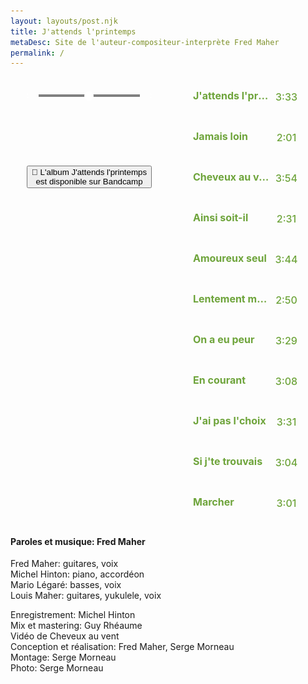 ```yaml
---
layout: layouts/post.njk
title: J'attends l'printemps
metaDesc: Site de l'auteur-compositeur-interprète Fred Maher
permalink: /
---
```

<style>
/*
  1. Base
*/

/*
  2. Components
*/
h1{font-style:italic}
div#amplitude-player {
  background: transparent;
  /*box-shadow: 0 2px 12px 8px rgba(0, 0, 0, 0.1);*/
  margin: auto;
  margin-top: 0px;
  margin-bottom: 0px;
  display: flex;
  max-width: 1200px; }

/* Small only */
@media screen and (max-width: 39.9375em) {
  div#amplitude-player {
    flex-direction: column; } }
/* Medium only */
@media screen and (min-width: 40em) and (max-width: 63.9375em) {
  div#amplitude-player {
    max-height: 715px; } }
/* Large and up */
@media screen and (min-width: 64em) {
  div#amplitude-player {
    max-height: 715px; } }
div#amplitude-left {
  padding: 0px;
  border-right: 0px solid #CFD8DC;
  width: 50%;
  display: flex;
  flex-direction: column; }
  div#amplitude-left img.album-art {
    width: 100%; }
  div#amplitude-left div#player-left-bottom {
    flex: 1;
    background-color:transparent;
    padding: 20px 10px; }
    div#amplitude-left div#player-left-bottom div#volume-container:after {
      content: "";
      display: table;
      clear: both; }

/* Small only */
@media screen and (max-width: 39.9375em) {
  div#amplitude-player div#amplitude-left {
    width: 100%; }
    div#amplitude-player div#amplitude-left img[amplitude-song-info="cover_art_url"] {
      width: auto;
      height: auto; } }
div#amplitude-right {
  padding: 0px;
  overflow-y: scroll;
  width: 50%;
  display: flex;
  flex-direction: column; }
  div#amplitude-right div.song {
    cursor: pointer;
    padding: 10px; }
    div#amplitude-right div.song div.song-now-playing-icon-container {
      float: left;
      width: 20px;
      height: 20px;
      margin-right: 10px; }
      div#amplitude-right div.song div.song-now-playing-icon-container img.now-playing {
        display: none;
        margin-top: 15px; }
    div#amplitude-right div.song div.play-button-container {
      display: none;
      background: url("https://521dimensions.com/img/open-source/amplitudejs/blue-player/list-play-light.png") no-repeat;
      width: 22px;
      height: 22px;
      margin-top: 10px; }
    div#amplitude-right div.song div.play-button-container:hover {
      background: url("https://521dimensions.com/img/open-source/amplitudejs/blue-player/list-play-hover.png") no-repeat; }
    div#amplitude-right div.song.amplitude-active-song-container div.song-now-playing-icon-container img.now-playing {
      display: block;}
    div#amplitude-right div.song.amplitude-active-song-container:hover div.play-button-container {
      display: none; }
    div#amplitude-right div.song div.song-meta-data {
      float: left;
      width: calc( 100% - 110px ); }
      div#amplitude-right div.song div.song-meta-data span.song-title {
        color: #6ea43b;
        font-size: 16px;
        display: block;
        font-weight: 700;
        white-space: nowrap;
        overflow: hidden;
        text-overflow: ellipsis;
        padding-top:10px }
      div#amplitude-right div.song div.song-meta-data span.song-artist {
        color: #fff;
        font-size: 14px;
        font-weight: 400;
        display: block;
        white-space: nowrap;
        overflow: hidden;
        text-overflow: ellipsis; }
    div#amplitude-right div.song img.bandcamp-grey {
      float: left;
      display: block;
      margin-top: 10px;
      display:none }
    div#amplitude-right div.song img.bandcamp-white {
      float: left;
      display: none;
      margin-top: 10px; }
    div#amplitude-right div.song span.song-duration {
      float: left;
      width: 55px;
      text-align: center;
      line-height: 45px;
      color: #6ea43b;
      font-size: 16px;
      font-weight: 500; }
  div#amplitude-right div.song:after {
    content: "";
    display: table;
    clear: both; }

/* Small only */
@media screen and (max-width: 39.9375em) {
  div#amplitude-player div#amplitude-right {
    width: 100%; } }
div#progress-container {
  width: 70%;
  float: left;
  position: relative;
  height: 20px;
  cursor: pointer;
  /*
    IE 11
  */ }
  div#progress-container:hover input[type=range].amplitude-song-slider::-webkit-slider-thumb {
    display: block; }
  div#progress-container:hover input[type=range].amplitude-song-slider::-moz-range-thumb {
    visibility: visible; }
  div#progress-container progress#song-played-progress {
    width: 100%;
    position: absolute;
    left: 0;
    top: 8px;
    right: 0;
    width: 100%;
    z-index: 60;
    -webkit-appearance: none;
    -moz-appearance: none;
    appearance: none;
    height: 4px;
    border-radius: 5px;
    background: transparent;
    border: none;
    /* Needed for Firefox */ }
  @media all and (-ms-high-contrast: none) {
    div#progress-container *::-ms-backdrop, div#progress-container progress#song-played-progress {
      color: #ffffff;
      border: none;
      background-color: #CFD8DC; } }
  @supports (-ms-ime-align: auto) {
    div#progress-container progress#song-played-progress {
      color: #ffffff;
      border: none; } }
  div#progress-container progress#song-played-progress[value]::-webkit-progress-bar {
    background: none;
    border-radius: 5px; }
  div#progress-container progress#song-played-progress[value]::-webkit-progress-value {
    background-color: #ffffff;
    border-radius: 5px; }
  div#progress-container progress#song-played-progress::-moz-progress-bar {
    background: none;
    border-radius: 5px;
    background-color: #ffffff;
    height: 5px;
    margin-top: -2px; }
  div#progress-container progress#song-buffered-progress {
    position: absolute;
    left: 0;
    top: 8px;
    right: 0;
    width: 100%;
    z-index: 10;
    -webkit-appearance: none;
    -moz-appearance: none;
    appearance: none;
    height: 4px;
    border-radius: 5px;
    background: transparent;
    border: none;
    background-color: #D7DEE3; }
  div#progress-container progress#song-buffered-progress[value]::-webkit-progress-bar {
    background-color: #CFD8DC;
    border-radius: 5px; }
  div#progress-container progress#song-buffered-progress[value]::-webkit-progress-value {
    background-color: #78909C;
    border-radius: 5px;
    transition: width .1s ease; }
  div#progress-container progress#song-buffered-progress::-moz-progress-bar {
    background: none;
    border-radius: 5px;
    background-color: #78909C;
    height: 5px;
    margin-top: -2px; }
  div#progress-container progress::-ms-fill {
    border: none; }
@-moz-document url-prefix() {
  div#progress-container progress#song-buffered-progress {
    top: 9px;
    border: none; } }
  @media all and (-ms-high-contrast: none) {
    div#progress-container *::-ms-backdrop, div#progress-container progress#song-buffered-progress {
      color: #78909C;
      border: none; } }
  @supports (-ms-ime-align: auto) {
    div#progress-container progress#song-buffered-progress {
      color: #78909C;
      border: none; } }
  div#progress-container input[type=range] {
    -webkit-appearance: none;
    width: 100%;
    margin: 7.5px 0;
    position: absolute;
    z-index: 9999;
    top: -7px;
    height: 20px;
    cursor: pointer;
    background-color: inherit; }
  div#progress-container input[type=range]:focus {
    outline: none; }
  div#progress-container input[type=range]::-webkit-slider-runnable-track {
    width: 100%;
    height: 0px;
    cursor: pointer;
    box-shadow: 0px 0px 0px rgba(0, 0, 0, 0), 0px 0px 0px rgba(13, 13, 13, 0);
    background: #0075a9;
    border-radius: 0px;
    border: 0px solid #010101; }
  div#progress-container input[type=range]::-webkit-slider-thumb {
    box-shadow: 0px 0px 0px #000000, 0px 0px 0px #0d0d0d;
    border: 1px solid #ffffff;
    height: 15px;
    width: 15px;
    border-radius: 16px;
    background: #ffffff;
    cursor: pointer;
    -webkit-appearance: none;
    margin-top: -7.5px; }
  div#progress-container input[type=range]:focus::-webkit-slider-runnable-track {
    background: #00adfb; }
  div#progress-container input[type=range]::-moz-range-track {
    width: 100%;
    height: 0px;
    cursor: pointer;
    box-shadow: 0px 0px 0px rgba(0, 0, 0, 0), 0px 0px 0px rgba(13, 13, 13, 0);
    background: #0075a9;
    border-radius: 0px;
    border: 0px solid #010101; }
  div#progress-container input[type=range]::-moz-range-thumb {
    box-shadow: 0px 0px 0px #000000, 0px 0px 0px #0d0d0d;
    border: 1px solid #ffffff;
    height: 15px;
    width: 15px;
    border-radius: 16px;
    background: #ffffff;
    cursor: pointer; }
  div#progress-container input[type=range]::-ms-track {
    width: 100%;
    height: 0px;
    cursor: pointer;
    background: transparent;
    border-color: transparent;
    color: transparent; }
  div#progress-container input[type=range]::-ms-fill-lower {
    background: #003d57;
    border: 0px solid #010101;
    border-radius: 0px;
    box-shadow: 0px 0px 0px rgba(0, 0, 0, 0), 0px 0px 0px rgba(13, 13, 13, 0); }
  div#progress-container input[type=range]::-ms-fill-upper {
    background: #0075a9;
    border: 0px solid #010101;
    border-radius: 0px;
    box-shadow: 0px 0px 0px rgba(0, 0, 0, 0), 0px 0px 0px rgba(13, 13, 13, 0); }
  div#progress-container input[type=range]::-ms-thumb {
    box-shadow: 0px 0px 0px #000000, 0px 0px 0px #0d0d0d;
    border: 1px solid #ffffff;
    height: 15px;
    width: 15px;
    border-radius: 16px;
    background: #ffffff;
    cursor: pointer;
    height: 0px;
    display: block; }
  @media all and (-ms-high-contrast: none) {
    div#progress-container *::-ms-backdrop, div#progress-container input[type="range"].amplitude-song-slider {
      padding: 0px; }
    div#progress-container *::-ms-backdrop, div#progress-container input[type=range].amplitude-song-slider::-ms-thumb {
      height: 15px;
      width: 15px;
      border-radius: 10px;
      cursor: pointer;
      margin-top: -8px; }
    div#progress-container *::-ms-backdrop, div#progress-container input[type=range].amplitude-song-slider::-ms-track {
      border-width: 15px 0;
      border-color: transparent; }
    div#progress-container *::-ms-backdrop, div#progress-container input[type=range].amplitude-song-slider::-ms-fill-lower {
      background: #ffffff;
      border-radius: 10px; }
    div#progress-container *::-ms-backdrop, div#progress-container input[type=range].amplitude-song-slider::-ms-fill-upper {
      background: #ffffff;
      border-radius: 10px; } }
  @supports (-ms-ime-align: auto) {
    div#progress-container input[type=range].amplitude-song-slider::-ms-thumb {
      height: 15px;
      width: 15px;
      margin-top: 3px; } }
  div#progress-container input[type=range]:focus::-ms-fill-lower {
    background: #0075a9; }
  div#progress-container input[type=range]:focus::-ms-fill-upper {
    background: #00adfb; }

div#control-container {
  margin-top: 25px;
  margin-top: 20px; }
  div#control-container div#repeat-container {
    width: 25%;
    float: left;
    padding-top: 20px; }
    div#control-container div#repeat-container div#repeat {
      width: 24px;
      height: 19px;
      cursor: pointer; }
      div#control-container div#repeat-container div#repeat.amplitude-repeat-off {
        background: url("images/repeat-off.svg"); }
      div#control-container div#repeat-container div#repeat.amplitude-repeat-on {
        background: url("images/repeat-on.svg"); }
    div#control-container div#repeat-container div#shuffle {
      width: 23px;
      height: 19px;
      cursor: pointer;
      float: right; }
      div#control-container div#repeat-container div#shuffle.amplitude-shuffle-off {
        background: url("images/shuffle-off.svg"); }
      div#control-container div#repeat-container div#shuffle.amplitude-shuffle-on {
        background: url("images/shuffle-on.svg"); }
  @media all and (-ms-high-contrast: none) {
    div#control-container *::-ms-backdrop, div#control-container div#control-container {
      margin-top: 40px;
      float: none; } }
  div#control-container div#central-control-container {
    width: 50%;
    float: left; }
    div#control-container div#central-control-container div#central-controls {
      width: 130px;
      margin: auto; }
      div#control-container div#central-control-container div#central-controls div#previous {
        display: inline-block;
        width: 40px;
        height: 40px;
        cursor: pointer;
        background: url("images/prev.svg");
        background-repeat: no-repeat;
        float: left;
        margin-top: 10px;
        margin-right: -5px; }
      div#control-container div#central-control-container div#central-controls div#play-pause {
        display: inline-block;
        width: 60px;
        height: 60px;
        cursor: pointer;
        float: left; }
        div#control-container div#central-control-container div#central-controls div#play-pause.amplitude-paused {
          background: url("images/play.svg"); }
        div#control-container div#central-control-container div#central-controls div#play-pause.amplitude-playing {
          background: url("images/pause.svg"); }
      div#control-container div#central-control-container div#central-controls div#next {
        display: inline-block;
        width: 40px;
        height: 40px;
        cursor: pointer;
        background: url("images/next.svg");
        background-repeat: no-repeat;
        float: left;
        margin-top: 10px;
        margin-left: -5px; }
  div#control-container div#volume-container {
    width: 25%;
    float: left;
    padding-top: 20px; }
    div#control-container div#volume-container div#shuffle-right {
      width: 23px;
      height: 19px;
      cursor: pointer;
      margin: auto; }
      div#control-container div#volume-container div#shuffle-right.amplitude-shuffle-off {
        background: url("https://521dimensions.com/img/open-source/amplitudejs/blue-player/shuffle-off.svg"); }
      div#control-container div#volume-container div#shuffle-right.amplitude-shuffle-on {
        background: url("images/shuffle-on.svg"); }
  div#control-container div.amplitude-mute {
    cursor: pointer;
    width: 25px;
    height: 19px;
    float: left; }
    div#control-container div.amplitude-mute.amplitude-not-muted {
      background: url("images/volume.svg");
      background-repeat: no-repeat; }
    div#control-container div.amplitude-mute.amplitude-muted {
      background: url("https://521dimensions.com/img/open-source/amplitudejs/blue-player/mute.svg");
      background-repeat: no-repeat; }

div#control-container:after {
  content: "";
  display: table;
  clear: both; }

/* Small only */
@media screen and (max-width: 39.9375em) {
  div#amplitude-player div#repeat-container div#repeat {
    margin-left: auto;
    margin-right: auto;
    float: none; }
  div#amplitude-player div#repeat-container div#shuffle {
    display: none; }
  div#amplitude-player div#volume-container div.volume-controls {
    display: none; }
  div#amplitude-player div#volume-container div#shuffle-right {
    display: block; } }
/* Medium only */
@media screen and (min-width: 40em) and (max-width: 63.9375em) {
  div#amplitude-player div#repeat-container div#repeat {
    margin-left: auto;
    margin-right: auto;
    float: none; }
  div#amplitude-player div#repeat-container div#shuffle {
    display: none; }
  div#amplitude-player div#volume-container div.volume-controls {
    display: none; }
  div#amplitude-player div#volume-container div#shuffle-right {
    display: block; } }
/* Large and up */
@media screen and (min-width: 64em) {
  div#amplitude-player div#repeat-container div#repeat {
    margin-left: 10px;
    margin-right: 20px;
    float: left; }
  div#amplitude-player div#volume-container div#shuffle-right {
    display: none; } }
input[type=range].amplitude-volume-slider {
  -webkit-appearance: none;
  width: calc( 100% - 33px);
  float: left;
  margin-top: 10px;
  margin-left: 5px; }

@-moz-document url-prefix() {
  input[type=range].amplitude-volume-slider {
    margin-top: 0px; } }
@supports (-ms-ime-align: auto) {
  input[type=range].amplitude-volume-slider {
    margin-top: 3px;
    height: 12px;
    background-color: rgba(255, 255, 255, 0) !important;
    z-index: 999;
    position: relative; }

  div.ms-range-fix {
    height: 1px;
    background-color: #A9A9A9;
    width: 67%;
    float: right;
    margin-top: -6px;
    z-index: 9;
    position: relative; } }
@media all and (-ms-high-contrast: none) {
  *::-ms-backdrop, input[type=range].amplitude-volume-slider {
    margin-top: -24px;
    background-color: rgba(255, 255, 255, 0) !important; } }
input[type=range].amplitude-volume-slider:focus {
  outline: none; }

input[type=range].amplitude-volume-slider::-webkit-slider-runnable-track {
  width: 75%;
  height: 1px;
  cursor: pointer;
  animate: 0.2s;
  background: #CFD8DC; }

input[type=range].amplitude-volume-slider::-webkit-slider-thumb {
  height: 10px;
  width: 10px;
  border-radius: 10px;
  background: #ffffff;
  cursor: pointer;
  margin-top: -4px;
  -webkit-appearance: none; }

input[type=range].amplitude-volume-slider:focus::-webkit-slider-runnable-track {
  background: #CFD8DC; }

input[type=range].amplitude-volume-slider::-moz-range-track {
  width: 100%;
  height: 1px;
  cursor: pointer;
  animate: 0.2s;
  background: #CFD8DC; }

input[type=range].amplitude-volume-slider::-moz-range-thumb {
  height: 10px;
  width: 10px;
  border-radius: 10px;
  background: #ffffff;
  cursor: pointer;
  margin-top: -4px; }

input[type=range].amplitude-volume-slider::-ms-track {
  width: 100%;
  height: 1px;
  cursor: pointer;
  animate: 0.2s;
  background: transparent;
  /*leave room for the larger thumb to overflow with a transparent border */
  border-color: transparent;
  border-width: 15px 0;
  /*remove default tick marks*/
  color: transparent; }

input[type=range].amplitude-volume-slider::-ms-fill-lower {
  background: #CFD8DC;
  border-radius: 10px; }

input[type=range].amplitude-volume-slider::-ms-fill-upper {
  background: #CFD8DC;
  border-radius: 10px; }

input[type=range].amplitude-volume-slider::-ms-thumb {
  height: 10px;
  width: 10px;
  border-radius: 10px;
  background: #ffffff;
  cursor: pointer;
  margin-top: 2px; }

input[type=range].amplitude-volume-slider:focus::-ms-fill-lower {
  background: #CFD8DC; }

input[type=range].amplitude-volume-slider:focus::-ms-fill-upper {
  background: #CFD8DC; }

input[type=range].amplitude-volume-slider::-ms-tooltip {
  display: none; }

div#time-container span.current-time {
  color: #ffffff;
  font-size: 14px;
  font-weight: 700;
  float: left;
  width: 15%;
  text-align: center; }
div#time-container span.duration {
  color: #ffffff;
  font-size: 14px;
  font-weight: 700;
  float: left;
  width: 15%;
  text-align: center; }

div#time-container:after {
  content: "";
  display: table;
  clear: both; }

div#meta-container {
  text-align: center;
  margin-top: 5px; }
  div#meta-container span.song-name {
    display: block;
    color: #6ea43b;
    font-size: 20px;
    font-family: 'Open Sans', sans-serif;
    white-space: nowrap;
    overflow: hidden;
    text-overflow: ellipsis; }
  div#meta-container div.song-artist-album {
    color: #ffffff;
    font-size: 14px;
    font-weight: 700;
    text-transform: uppercase;
    font-family: 'Open Sans', sans-serif;
    white-space: nowrap;
    overflow: hidden;
    text-overflow: ellipsis; }
    div#meta-container div.song-artist-album span {
      display: block; }

/*
  3. Layout
*/

div.amplitude-wave-form{
    margin-top: -14px;
}
      
 div.amplitude-wave-form svg{
      stroke: #ffffff;
      height: 50px;
      width: 100%;
      stroke-width: .5px;
      display:none;
}
 div.amplitude-wave-form svg g{
   stroke: #ffffff;
   height: 50px;
   width: 100%;
}
 div.amplitude-wave-form svg g path{
   stroke: #ffffff;
   height: 50px;
   width: 100%;
}

div#large-visualization{
    width: 100%;
    background-color: black;
    visibility: hidden;
  }
/*
  4. Pages
*/
/*
  5. Themes
*/
/*
  6. Utils
*/
/*
  7. Vendors
*/

/*# sourceMappingURL=app.css.map */
</style>
<div id="blue-playlist-container">
            <!-- Amplitude Player -->
            <div id="amplitude-player">
                <!-- Left Side Player -->
                <div id="amplitude-left">
                    <img data-amplitude-song-info="cover_art_url" class="album-art"/>
          <div class="amplitude-visualization" id="large-visualization">
            </div>
                    <div id="player-left-bottom">
                        <div id="time-container">
                            <span class="current-time">
                                <span class="amplitude-current-minutes" ></span>:<span class="amplitude-current-seconds"></span>
                            </span>
                            <div id="progress-container">
                                <div class="amplitude-wave-form">
                        </div>
                <input type="range" class="amplitude-song-slider"/>
                                <progress id="song-played-progress" class="amplitude-song-played-progress"></progress>
                                <progress id="song-buffered-progress" class="amplitude-buffered-progress" value="0"></progress>
                            </div>
                            <span class="duration">
                                <span class="amplitude-duration-minutes"></span>:<span class="amplitude-duration-seconds"></span>
                            </span>
                        </div>
                        <div id="control-container">
                            <div id="repeat-container">
                                <div class="amplitude-repeat" id="repeat"></div>
                                <div class="amplitude-shuffle amplitude-shuffle-off" id="shuffle"></div>
                            </div>
                            <div id="central-control-container">
                                <div id="central-controls">
                                    <div class="amplitude-prev" id="previous"></div>
                                    <div class="amplitude-play-pause" id="play-pause"></div>
                                    <div class="amplitude-next" id="next"></div>
                                </div>
                            </div>
                            <div id="volume-container">
                                <div class="volume-controls">
                                    <div class="amplitude-mute amplitude-not-muted"></div>
                                    <input type="range" class="amplitude-volume-slider"/>
                                    <div class="ms-range-fix"></div>
                                </div>
                                <div class="amplitude-shuffle amplitude-shuffle-off" id="shuffle-right"></div>
                            </div>
                        </div>
                        <div id="meta-container">
                            <span data-amplitude-song-info="name" class="song-name"></span>
                            <!--<div class="song-artist-album">                            <span data-amplitude-song-info="artist"></span>
                                <span data-amplitude-song-info="album"></span>
                            </div>-->
                            <br>
                            <button class="[ button ] [ font-base text-base weight-bold ]">
          🌱 L'album J'attends l'printemps  <br>est disponible sur Bandcamp
        </button>
                        </div>
                    </div>
                </div>
                <!-- End Left Side Player -->
                <!-- Right Side Player -->
                <div id="amplitude-right">
                    <div class="song amplitude-song-container amplitude-play-pause" data-amplitude-song-index="0">
                        <div class="song-now-playing-icon-container">
                            <div class="play-button-container">
                            </div>
                            <img class="now-playing" src="images/now-playing.svg"/>
                        </div>
                        <div class="song-meta-data">
                            <span class="song-title">J'attends l'printemps</span>
                            <!--<span class="song-artist">Fred Maher</span>
                            <span class="time-callbacks"></span>-->
                        </div>
                        <a href="https://switchstancerecordings.bandcamp.com/track/risin-high-feat-raashan-ahmad" class="bandcamp-link" target="_blank">
                            <img class="bandcamp-grey" src="images/bandcamp-grey.svg"/>
                            <img class="bandcamp-white" src="https://521dimensions.com/img/open-source/amplitudejs/blue-player/bandcamp-white.svg"/>
                        </a>
                        <span class="song-duration">3:33</span>
                    </div>
                    <div class="song amplitude-song-container amplitude-play-pause" data-amplitude-song-index="1">
                        <div class="song-now-playing-icon-container">
                            <div class="play-button-container">
                            </div>
                            <img class="now-playing" src="images/now-playing.svg"/>
                        </div>
                        <div class="song-meta-data">
                            <span class="song-title">Jamais loin</span>
                            <!--<span class="song-artist">Fred Maher</span>-->
                        </div>
                        <a href="https://russiancircles.bandcamp.com/track/vorel" class="bandcamp-link" target="_blank">
                            <img class="bandcamp-grey" src="images/bandcamp-grey.svg"/>
                            <img class="bandcamp-white" src="https://521dimensions.com/img/open-source/amplitudejs/blue-player/bandcamp-white.svg"/>
                        </a>
                        <span class="song-duration">2:01</span>
                    </div>
                    <div class="song amplitude-song-container amplitude-play-pause" data-amplitude-song-index="2">
                        <div class="song-now-playing-icon-container">
                            <div class="play-button-container">
                            </div>
                            <img class="now-playing" src="images/now-playing.svg"/>
                        </div>
                        <div class="song-meta-data">
                            <span class="song-title">Cheveux au vent</span>
                            <!--<span class="song-artist">Fred Maher</span>-->
                        </div>
                        <a href="https://emancipator.bandcamp.com" class="bandcamp-link" target="_blank">
                            <img class="bandcamp-grey" src="images/bandcamp-grey.svg"/>
                            <img class="bandcamp-white" src="https://521dimensions.com/img/open-source/amplitudejs/blue-player/bandcamp-white.svg"/>
                        </a>
                        <span class="song-duration">3:54</span>
                    </div>
                    <div class="song amplitude-song-container amplitude-play-pause" data-amplitude-song-index="3">
                        <div class="song-now-playing-icon-container">
                            <div class="play-button-container">
                            </div>
                            <img class="now-playing" src="images/now-playing.svg"/>
                        </div>
                        <div class="song-meta-data">
                            <span class="song-title">Ainsi soit-il</span>
                            <!--<span class="song-artist">Fred Maher</span>-->
                        </div>
                        <a href="https://lorn.bandcamp.com/" class="bandcamp-link" target="_blank">
                            <img class="bandcamp-grey" src="images/bandcamp-grey.svg"/>
                            <img class="bandcamp-white" src="https://521dimensions.com/img/open-source/amplitudejs/blue-player/bandcamp-white.svg"/>
                        </a>
                        <span class="song-duration">2:31</span>
                    </div>
                    <div class="song amplitude-song-container amplitude-play-pause" data-amplitude-song-index="4">
                        <div class="song-now-playing-icon-container">
                            <div class="play-button-container">
                            </div>
                            <img class="now-playing" src="images/now-playing.svg"/>
                        </div>
                        <div class="song-meta-data">
                            <span class="song-title">Amoureux seul</span>
                            <!--<span class="song-artist">Fred Maher</span>-->
                        </div>
                        <a href="https://switchstancerecordings.bandcamp.com/track/i-came-running" class="bandcamp-link" target="_blank">
                            <img class="bandcamp-grey" src="images/bandcamp-grey.svg"/>
                            <img class="bandcamp-white" src="https://521dimensions.com/img/open-source/amplitudejs/blue-player/bandcamp-white.svg"/>
                        </a>
                        <span class="song-duration">3:44</span>
                    </div>
                    <div class="song amplitude-song-container amplitude-play-pause" data-amplitude-song-index="5">
                        <div class="song-now-playing-icon-container">
                            <div class="play-button-container">
                            </div>
                            <img class="now-playing" src="images/now-playing.svg"/>
                        </div>
                        <div class="song-meta-data">
                            <span class="song-title">Lentement mais sûrement</span>
                            <!--<span class="song-artist">Fred Maher</span>-->
                        </div>
                        <a href="https://littlepeople.bandcamp.com/track/offcut-6" class="bandcamp-link" target="_blank">
                            <img class="bandcamp-grey" src="images/bandcamp-grey.svg"/>
                            <img class="bandcamp-white" src="https://521dimensions.com/img/open-source/amplitudejs/blue-player/bandcamp-white.svg"/>
                        </a>
                        <span class="song-duration">2:50</span>
                    </div>
                    <div class="song amplitude-song-container amplitude-play-pause" data-amplitude-song-index="6">
                        <div class="song-now-playing-icon-container">
                            <div class="play-button-container">
                            </div>
                            <img class="now-playing" src="images/now-playing.svg"/>
                        </div>
                        <div class="song-meta-data">
                            <span class="song-title">On a eu peur</span>
                            <!--<span class="song-artist">Fred Maher</span>-->
                        </div>
                        <a href="https://switchstancerecordings.bandcamp.com/track/risin-high-feat-raashan-ahmad" class="bandcamp-link" target="_blank">
                            <img class="bandcamp-grey" src="images/bandcamp-grey.svg"/>
                            <img class="bandcamp-white" src="https://521dimensions.com/img/open-source/amplitudejs/blue-player/bandcamp-white.svg"/>
                        </a>
                        <span class="song-duration">3:29</span>
                    </div>
                    <div class="song amplitude-song-container amplitude-play-pause" data-amplitude-song-index="7">
                        <div class="song-now-playing-icon-container">
                            <div class="play-button-container">
                            </div>
                            <img class="now-playing" src="images/now-playing.svg"/>
                        </div>
                        <div class="song-meta-data">
                            <span class="song-title">En courant</span>
                            <!--<span class="song-artist">Fred Maher</span>-->
                        </div>
                        <a href="https://pglost.bandcamp.com/track/terrain" class="bandcamp-link" target="_blank">
                            <img class="bandcamp-grey" src="images/bandcamp-grey.svg"/>
                            <img class="bandcamp-white" src="https://521dimensions.com/img/open-source/amplitudejs/blue-player/bandcamp-white.svg"/>
                        </a>
                        <span class="song-duration">3:08</span>
                    </div>
                    <div class="song amplitude-song-container amplitude-play-pause" data-amplitude-song-index="8">
                        <div class="song-now-playing-icon-container">
                            <div class="play-button-container">
                            </div>
                            <img class="now-playing" src="images/now-playing.svg"/>
                        </div>
                        <div class="song-meta-data">
                            <span class="song-title">J'ai pas l'choix</span>
                            <!--<span class="song-artist">Fred Maher</span>-->
                        </div>
                        <a href="https://lorn.bandcamp.com/" class="bandcamp-link" target="_blank">
                            <img class="bandcamp-grey" src="images/bandcamp-grey.svg"/>
                            <img class="bandcamp-white" src="https://521dimensions.com/img/open-source/amplitudejs/blue-player/bandcamp-white.svg"/>
                        </a>
                        <span class="song-duration">3:31</span>
                    </div>
                    <div class="song amplitude-song-container amplitude-play-pause" data-amplitude-song-index="9">
                        <div class="song-now-playing-icon-container">
                            <div class="play-button-container">
                            </div>
                            <img class="now-playing" src="images/now-playing.svg"/>
                        </div>
                        <div class="song-meta-data">
                            <span class="song-title">Si j'te trouvais</span>
                            <!--<span class="song-artist">Fred Maher</span>-->
                        </div>
                        <a href="https://emancipator.bandcamp.com/track/anthem" class="bandcamp-link" target="_blank">
                            <img class="bandcamp-grey" src="images/bandcamp-grey.svg"/>
                            <img class="bandcamp-white" src="https://521dimensions.com/img/open-source/amplitudejs/blue-player/bandcamp-white.svg"/>
                        </a>
                        <span class="song-duration">3:04</span>
                    </div>
                    <div class="song amplitude-song-container amplitude-play-pause" data-amplitude-song-index="10">
                        <div class="song-now-playing-icon-container">
                            <div class="play-button-container">
                            </div>
                            <img class="now-playing" src="images/now-playing.svg"/>
                        </div>
                        <div class="song-meta-data">
                            <span class="song-title">Marcher</span>
                            <!--<span class="song-artist">Fred Maher</span>-->
                        </div>
                        <a href="https://emancipator.bandcamp.com/track/dusk-to-dawn-2" class="bandcamp-link" target="_blank">
                            <img class="bandcamp-grey" src="images/bandcamp-grey.svg"/>
                            <img class="bandcamp-white" src="https://521dimensions.com/img/open-source/amplitudejs/blue-player/bandcamp-white.svg"/>
                        </a>
                        <span class="song-duration">3:01</span>
                    </div>
                    <div class="song amplitude-song-container amplitude-play-pause" data-amplitude-song-index="11">
                        <div class="song-now-playing-icon-container">
                            <div class="play-button-container">
                            </div>
                            <img class="now-playing" src="images/now-playing.svg"/>
                        </div>
                        <div class="song-meta-data">
                            <span class="song-title">Ce n'est pas par hasard</span>
                            <!--<span class="song-artist">Fred Maher</span>-->
                            <span class="time-callbacks"></span>
                        </div>
                        <a href="https://switchstancerecordings.bandcamp.com/track/risin-high-feat-raashan-ahmad" class="bandcamp-link" target="_blank">
                            <img class="bandcamp-grey" src="images/bandcamp-grey.svg"/>
                            <img class="bandcamp-white" src="https://521dimensions.com/img/open-source/amplitudejs/blue-player/bandcamp-white.svg"/>
                        </a>
                        <span class="song-duration">2:43</span>
                    </div>
                    <div class="song amplitude-song-container amplitude-play-pause" data-amplitude-song-index="12">
                        <div class="song-now-playing-icon-container">
                            <div class="play-button-container">
                            </div>
                            <img class="now-playing" src="images/now-playing.svg"/>
                        </div>
                        <div class="song-meta-data">
                            <span class="song-title">Masson</span>
                            <!--<span class="song-artist">Fred Maher</span>-->
                        </div>
                        <a href="https://switchstancerecordings.bandcamp.com/track/risin-high-feat-raashan-ahmad" class="bandcamp-link" target="_blank">
                            <img class="bandcamp-grey" src="images/bandcamp-grey.svg"/>
                            <img class="bandcamp-white" src="https://521dimensions.com/img/open-source/amplitudejs/blue-player/bandcamp-white.svg"/>
                        </a>
                        <span class="song-duration">2:57</span>
                    </div>
                    <div class="song amplitude-song-container amplitude-play-pause" data-amplitude-song-index="13">
                        <div class="song-now-playing-icon-container">
                            <div class="play-button-container">
                            </div>
                            <img class="now-playing" src="images/now-playing.svg"/>
                        </div>
                        <div class="song-meta-data">
                            <span class="song-title">Le secret de l'amour</span>
                            <!--<span class="song-artist">Fred Maher</span>-->
                        </div>
                        <a href="http://jimkata.bandcamp.com/track/intro-sweet-glory" class="bandcamp-link" target="_blank">
                            <img class="bandcamp-grey" src="images/bandcamp-grey.svg"/>
                            <img class="bandcamp-white" src="https://521dimensions.com/img/open-source/amplitudejs/blue-player/bandcamp-white.svg"/>
                        </a>
                        <span class="song-duration">2:28</span>
                    </div>
                </div>
                <!-- End Right Side Player -->
            </div>
            <!-- End Amplitdue Player -->
</div>
<h4>Paroles et musique: Fred Maher</h4>

Fred Maher: guitares, voix  
Michel Hinton: piano, accordéon  
Mario Légaré: basses, voix  
Louis Maher: guitares, yukulele, voix

Enregistrement: Michel Hinton  
Mix et mastering: Guy Rhéaume  
Vidéo de Cheveux au vent  
Conception et réalisation: Fred Maher, Serge Morneau  
Montage: Serge Morneau  
Photo: Serge Morneau

<script type="text/javascript" src="https://cdn.jsdelivr.net/npm/amplitudejs@5.0.3/dist/amplitude.js"></script>
<script>
 /*
	When the bandcamp link is pressed, stop all propagation so AmplitudeJS doesn't
	play the song.
*/
let bandcampLinks = document.getElementsByClassName('bandcamp-link');
for( var i = 0; i < bandcampLinks.length; i++ ){
	bandcampLinks[i].addEventListener('click', function(e){
		e.stopPropagation();
	});
}
let songElements = document.getElementsByClassName('song');
for( var i = 0; i < songElements.length; i++ ){
	/*
		Ensure that on mouseover, CSS styles don't get messed up for active songs.
	*/
	songElements[i].addEventListener('mouseover', function(){
		this.style.backgroundColor = 'transparent';
		this.querySelectorAll('.song-meta-data .song-title')[0].style.color = '#ffffff';
		this.querySelectorAll('.song-meta-data .song-artist')[0].style.color = '#ffffff';
		if( !this.classList.contains('amplitude-active-song-container') ){
			this.querySelectorAll('.play-button-container')[0].style.display = 'block';
		}
		this.querySelectorAll('img.bandcamp-grey')[0].style.display = 'none';
		this.querySelectorAll('img.bandcamp-white')[0].style.display = 'block';
		this.querySelectorAll('.song-duration')[0].style.color = '#6ea43b';
	});
	/*
		Ensure that on mouseout, CSS styles don't get messed up for active songs.
	*/
	songElements[i].addEventListener('mouseout', function(){
		this.style.backgroundColor = 'transparent';
		this.querySelectorAll('.song-meta-data .song-title')[0].style.color = '#6ea43b';
		this.querySelectorAll('.song-meta-data .song-artist')[0].style.color = '#ffffff';
		this.querySelectorAll('.play-button-container')[0].style.display = 'none';
		this.querySelectorAll('img.bandcamp-grey')[0].style.display = 'block';
		this.querySelectorAll('img.bandcamp-white')[0].style.display = 'none';
		this.querySelectorAll('.song-duration')[0].style.color = '#6ea43b';
	});
	/*
		Show and hide the play button container on the song when the song is clicked.
	*/
	songElements[i].addEventListener('click', function(){
		this.querySelectorAll('.play-button-container')[0].style.display = 'none';
	});
}
/*
	Initializes AmplitudeJS
*/
Amplitude.init({
	"songs": [
		{
      "name": "J'attends l'printemps",
			"artist": "Fred Maher",
			"album": "J'attends l'printemps",
			"url": "/mp3/j-attends-l-printemps.mp3",
      "cover_art_url": "https://res.cloudinary.com/wikilouis/image/upload/c_scale,f_auto,w_928/v1581958264/fredmaher.jpg",
      "time_callbacks": {
      1: function(){
        console.log( "1 second into the song" )
      },
      90: function(){
        console.log( "1 minute 30 seconds into the song" );
      },
      110: function(){
        console.log( "1 minute 50 seconds into the song" );
      }
    }
    },
    {
      "name": "Jamais loin",
      "artist": "Fred Maher",
			"album": "J'attends l'printemps",
			"url": "/mp3/jamais-loin.mp3",
			"cover_art_url": "https://res.cloudinary.com/wikilouis/image/upload/c_scale,f_auto,w_928/v1581958264/fredmaher.jpg"
    },
    {
      "name": "Cheveux au vent",
      "artist": "Fred Maher",
			"album": "J'attends l'printemps",
			"url": "/mp3/cheveux-au-vent.mp3",
			"cover_art_url": "https://res.cloudinary.com/wikilouis/image/upload/c_scale,f_auto,w_928/v1581958264/fredmaher.jpg"
    },
    {
			"name": "Ainsi soit-il",
			"artist": "Fred Maher",
			"album": "J'attends l'printemps",
			"url": "/mp3/ainsi-soit-il.mp3",
			"cover_art_url": "https://res.cloudinary.com/wikilouis/image/upload/c_scale,f_auto,w_928/v1581958264/fredmaher.jpg"
    },
    {
			"name": "Amoureux seul",
			"artist": "Fred Maher",
			"album": "J'attends l'printemps",
			"url": "/mp3/amoureux-seul.mp3",
			"cover_art_url": "https://res.cloudinary.com/wikilouis/image/upload/c_scale,f_auto,w_928/v1581958264/fredmaher.jpg"
    },
    {
      "name": "Lentement mais sûrement",
      "artist": "Fred Maher",
			"album": "J'attends l'printemps",
			"url": "/mp3/lentement-mais-surement.mp3",
			"cover_art_url": "https://res.cloudinary.com/wikilouis/image/upload/c_scale,f_auto,w_928/v1581958264/fredmaher.jpg"
    },
    {
      "name": "On a eu peur",
      "artist": "Fred Maher",
			"album": "J'attends l'printemps",
			"url": "/mp3/on-a-eu-peur.mp3",
			"cover_art_url": "https://res.cloudinary.com/wikilouis/image/upload/c_scale,f_auto,w_928/v1581958264/fredmaher.jpg"
    },
    {
      "name": "En courant",
      "artist": "Fred Maher",
			"album": "J'attends l'printemps",
			"url": "/mp3/en-courant.mp3",
			"cover_art_url": "https://res.cloudinary.com/wikilouis/image/upload/c_scale,f_auto,w_928/v1581958264/fredmaher.jpg"
		},
		{
			"name": "J'ai pas l'choix",
			"artist": "Fred Maher",
			"album": "J'attends l'printemps",
			"url": "/mp3/j-ai-pas-l-choix.mp3",
			"cover_art_url": "https://res.cloudinary.com/wikilouis/image/upload/c_scale,f_auto,w_928/v1581958264/fredmaher.jpg"
    },
    {
      "name": "Si j'te trouvais",
      "artist": "Fred Maher",
			"album": "J'attends l'printemps",
			"url": "/mp3/si-j-te-trouvais.mp3",
			"cover_art_url": "https://res.cloudinary.com/wikilouis/image/upload/c_scale,f_auto,w_928/v1581958264/fredmaher.jpg"
    },
    {
      "name": "Marcher",
      "artist": "Fred Maher",
			"album": "J'attends l'printemps",
			"url": "/mp3/marcher.mp3",
			"cover_art_url": "https://res.cloudinary.com/wikilouis/image/upload/c_scale,f_auto,w_928/v1581958264/fredmaher.jpg"
    },
    {
      "name": "Ce n'est pas par hasard",
      "artist": "Fred Maher",
			"album": "J'attends l'printemps",
			"url": "/mp3/ce-n-est-pas-par-hasard.mp3",
			"cover_art_url": "https://res.cloudinary.com/wikilouis/image/upload/c_scale,f_auto,w_928/v1581958264/fredmaher.jpg"
    },
    {
      "name": "Masson",
      "artist": "Fred Maher",
			"album": "J'attends l'printemps",
			"url": "/mp3/masson.mp3",
			"cover_art_url": "https://res.cloudinary.com/wikilouis/image/upload/c_scale,f_auto,w_928/v1581958264/fredmaher.jpg"
    },
		{
      "name": "Le secret de l'amour",
      "artist": "Fred Maher",
			"album": "J'attends l'printemps",
			"url": "/mp3/le-secret-de-l-amour.mp3",
			"cover_art_url": "https://res.cloudinary.com/wikilouis/image/upload/c_scale,f_auto,w_928/v1581958264/fredmaher.jpg"
    }
	]
});
</script>